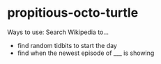 # propitious-octo-turtle
Ways to use:
Search Wikipedia to...
- find random tidbits to start the day
- find when the newest episode of ___ is showing
